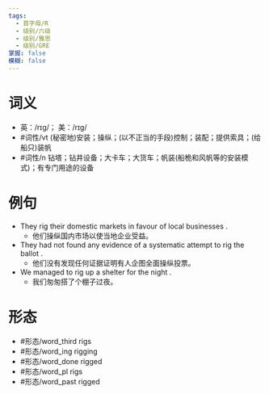 ```yaml
---
tags:
  - 首字母/R
  - 级别/六级
  - 级别/雅思
  - 级别/GRE
掌握: false
模糊: false
---
```

# 词义
- 英：/rɪɡ/； 美：/rɪɡ/
- #词性/vt  (秘密地)安装；操纵；(以不正当的手段)控制；装配；提供索具；(给船只)装帆
- #词性/n  钻塔；钻井设备；大卡车；大货车；帆装(船桅和风帆等的安装模式)；有专门用途的设备
# 例句
- They rig their domestic markets in favour of local businesses .
	- 他们操纵国内市场以使当地企业受益。
- They had not found any evidence of a systematic attempt to rig the ballot .
	- 他们没有发现任何证据证明有人企图全面操纵投票。
- We managed to rig up a shelter for the night .
	- 我们匆匆搭了个棚子过夜。
# 形态
- #形态/word_third rigs
- #形态/word_ing rigging
- #形态/word_done rigged
- #形态/word_pl rigs
- #形态/word_past rigged
